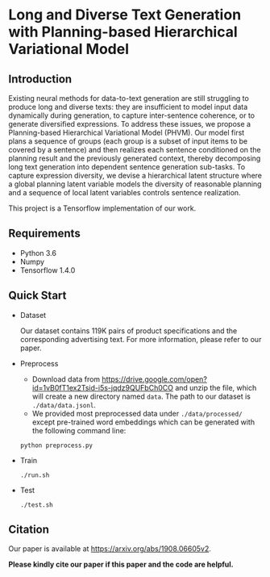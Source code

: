 # Long and Diverse Text Generation with Planning-based Hierarchical Variational Model

## Introduction

Existing neural methods for data-to-text generation are still struggling to produce long and diverse texts: they are insufficient to model input data dynamically during generation, to capture inter-sentence coherence, or to generate diversified expressions. To address these issues, we propose a Planning-based Hierarchical Variational Model (PHVM). Our model first plans a sequence of groups (each group is a subset of input items to be covered by a sentence) and then realizes each sentence conditioned on the planning result and the previously generated context, thereby decomposing long text generation into dependent sentence generation sub-tasks. To capture expression diversity, we devise a hierarchical latent structure where a global planning latent variable models the diversity of reasonable planning and a sequence of local latent variables controls sentence realization. 

This project is a Tensorflow implementation of our work.

## Requirements

*   Python 3.6
*   Numpy
*   Tensorflow 1.4.0

## Quick Start

*   Dataset
  
    Our dataset contains 119K pairs of product specifications and the corresponding advertising text. For more information, please refer to our paper.
    
*   Preprocess

    *   Download data from https://drive.google.com/open?id=1vB0fT1ex2Tsid-i5s-jqdz9QUFbCh0CO and unzip the file, which will create a new directory named `data`. The path to our dataset is `./data/data.jsonl`.
    *   We provided most preprocessed data under `./data/processed/` except pre-trained word embeddings which can be generated with the following command line:
    
    ```
    python preprocess.py
    ```

*   Train

    ```
    ./run.sh
    ```

*   Test

    ```
    ./test.sh
    ```

## Citation

Our paper is available at https://arxiv.org/abs/1908.06605v2.

**Please kindly cite our paper if this paper and the code are helpful.**
